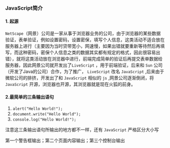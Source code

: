 ### JavaScript简介

#### 1. 起源

`NetScape`（网景）公司是一家从事于浏览器业务的公司，由于浏览器的某些数据验证，表单验证，例如设置密码，设置密保，填写个人信息，这类活动不适合放在服务器上进行（主要因为当时贷带宽小，网速慢，如果出错就要重新等待然后再填写，而这种密码，密保个人信息之类的数据其实都有规定的格式，因此很容易出错），就将这类活动放在浏览器中进行，前端完成简单的验证后再提交表单数据给服务器，因此网景公司就开发出了`LiveScript` ，用于前端验证，后来和 `Sun` 公司（开发了Java的公司）合作，为了推广， `LiveScript` 改名 `JavaScript` ,后来由于微软公司的排挤，开发出了和 `JavaScript` 相似的 `js` ,网景公司逐渐倒闭，将`JavaScript` 开源，浏览器也开源，其浏览器就是现在火狐的前身。



#### 2.最简单的三条输出语句

1. `alert("Hello World!");`
2. `document.write("Hello World");`
3. `console.log("Hello World!");`

注意这三条输出语句所输出的地方都不一样，还有 `JavaScript` 严格区分大小写

第一个警告框输出；第二个页面内容输出；第三个控制台输出

